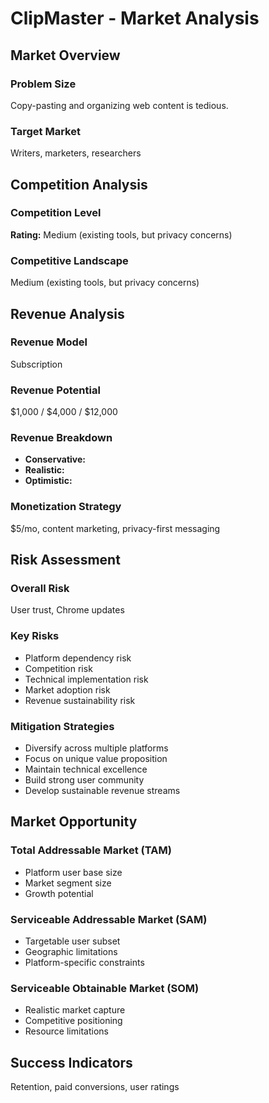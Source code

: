 # ClipMaster - Market Analysis

## Market Overview

### Problem Size
Copy-pasting and organizing web content is tedious.

### Target Market
Writers, marketers, researchers

## Competition Analysis

### Competition Level
**Rating:** Medium (existing tools, but privacy concerns)

### Competitive Landscape
Medium (existing tools, but privacy concerns)

## Revenue Analysis

### Revenue Model
Subscription

### Revenue Potential
$1,000 / $4,000 / $12,000

### Revenue Breakdown
- **Conservative:** 
- **Realistic:** 
- **Optimistic:** 

### Monetization Strategy
$5/mo, content marketing, privacy-first messaging

## Risk Assessment

### Overall Risk
User trust, Chrome updates

### Key Risks
- Platform dependency risk
- Competition risk
- Technical implementation risk
- Market adoption risk
- Revenue sustainability risk

### Mitigation Strategies
- Diversify across multiple platforms
- Focus on unique value proposition
- Maintain technical excellence
- Build strong user community
- Develop sustainable revenue streams

## Market Opportunity

### Total Addressable Market (TAM)
- Platform user base size
- Market segment size
- Growth potential

### Serviceable Addressable Market (SAM)
- Targetable user subset
- Geographic limitations
- Platform-specific constraints

### Serviceable Obtainable Market (SOM)
- Realistic market capture
- Competitive positioning
- Resource limitations

## Success Indicators
Retention, paid conversions, user ratings
